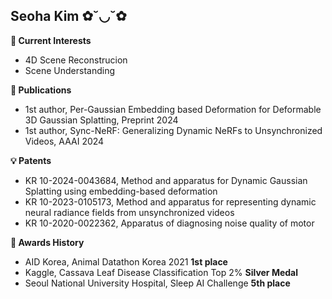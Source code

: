 ## Seoha Kim ✿˘◡˘✿


**🌈 Current Interests**
- 4D Scene Reconstrucion
- Scene Understanding


**📝 Publications**
- 1st author, Per-Gaussian Embedding based Deformation for Deformable 3D Gaussian Splatting, Preprint 2024
- 1st author, Sync-NeRF: Generalizing Dynamic NeRFs to Unsynchronized Videos, AAAI 2024


**💡 Patents**
- KR 10-2024-0043684, Method and apparatus for Dynamic Gaussian Splatting using embedding-based deformation
- KR 10-2023-0105173, Method and apparatus for representing dynamic neural radiance fields from unsynchronized videos
- KR 10-2020-0022362, Apparatus of diagnosing noise quality of motor


**👑 Awards History**
- AID Korea, Animal Datathon Korea 2021 <b>1st place</b>
- Kaggle, Cassava Leaf Disease Classification Top 2% <b>Silver Medal</b>
- Seoul National University Hospital, Sleep AI Challenge <b>5th place</b>
